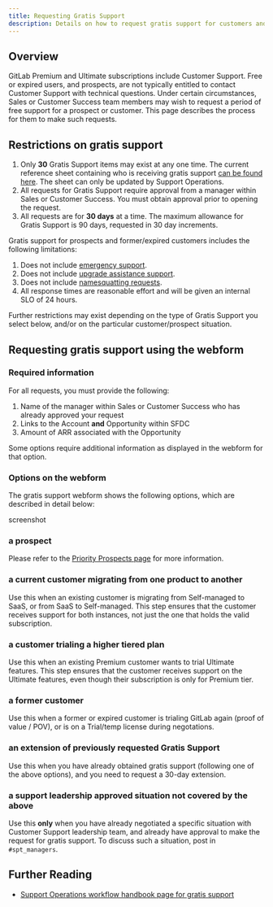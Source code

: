```yaml
---
title: Requesting Gratis Support
description: Details on how to request gratis support for customers and prospects
---
```


## Overview

GitLab Premium and Ultimate subscriptions include Customer Support. Free or expired users, and prospects, are not typically entitled to contact Customer Support with technical questions. Under certain circumstances, Sales or Customer Success team members may wish to request a period of free support for a prospect or customer. This page describes the process for them to make such requests.

## Restrictions on gratis support

1. Only **30** Gratis Support items may exist at any one time. The current reference sheet containing who is receiving gratis support [can be found here](https://docs.google.com/spreadsheets/d/11p3aBj1LTr-ngk1wxoMlae-UvJ3bOTuQHd48so2ZcXU/). The sheet can only be updated by Support Operations.
1. All requests for Gratis Support require approval from a manager within Sales or Customer Success. You must obtain approval prior to opening the request.
1. All requests are for **30 days** at a time. The maximum allowance for Gratis Support is 90 days, requested in 30 day increments.

Gratis support for prospects and former/expired customers includes the following limitations:
1. Does not include [emergency support](https://about.gitlab.com/support/#how-to-engage-emergency-support).
1. Does not include [upgrade assistance support](https://about.gitlab.com/support/scheduling-upgrade-assistance/).
1. Does not include [namesquatting requests](https://about.gitlab.com/support/gitlab-com-policies/#name-squatting-policy).
1. All response times are reasonable effort and will be given an internal SLO of 24 hours.

Further restrictions may exist depending on the type of Gratis Support you select below, and/or on the particular customer/prospect situation.

## Requesting gratis support using the webform

### Required information

For all requests, you must provide the following:

1. Name of the manager within Sales or Customer Success who has already approved your request
1. Links to the Account **and** Opportunity within SFDC
1. Amount of ARR associated with the Opportunity

Some options require additional information as displayed in the webform for that option.

### Options on the webform

The gratis support webform shows the following options, which are described in detail below:

screenshot

### a prospect

Please refer to the [Priority Prospects page](https://handbook.gitlab.com/handbook/support/priority_prospects/) for more information.

### a current customer migrating from one product to another

Use this when an existing customer is migrating from Self-managed to SaaS, or from SaaS to Self-managed. This step ensures that the customer receives support for both instances, not just the one that holds the valid subscription.

### a customer trialing a higher tiered plan

Use this when an existing Premium customer wants to trial Ultimate features. This step ensures that the customer receives support on the Ultimate features, even though their subscription is only for Premium tier.

### a former customer

Use this when a former or expired customer is trialing GitLab again (proof of value / POV), or is on a Trial/temp license during negotations.

### an extension of previously requested Gratis Support

Use this when you have already obtained gratis support (following one of the above options), and you need to request a 30-day extension.

### a support leadership approved situation not covered by the above

Use this **only** when you have already negotiated a specific situation with Customer Support leadership team, and already have approval to make the request for gratis support. To discuss such a situation, post in `#spt_managers`.

## Further Reading

* [Support Operations workflow handbook page for gratis support](https://handbook.gitlab.com/handbook/support/readiness/operations/docs/policies/gratis_support/)

